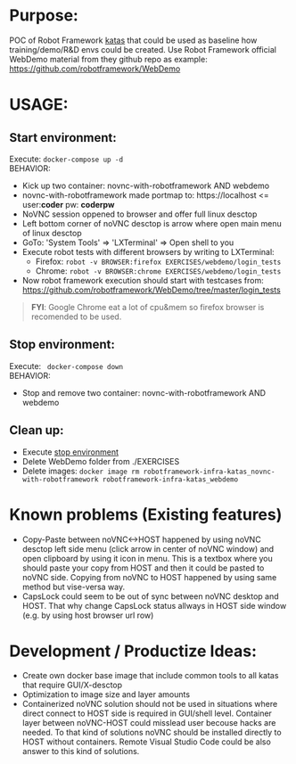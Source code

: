# Purpose:
POC of Robot Framework [katas](https://en.wikipedia.org/wiki/Kata) that could be used as baseline how training/demo/R&D envs could be created. Use Robot Framework official WebDemo material from they github repo as example: https://github.com/robotframework/WebDemo

# USAGE:

## Start environment:
Execute: `docker-compose up -d` <BR>
BEHAVIOR:
* Kick up two container: novnc-with-robotframework AND webdemo
* novnc-with-robotframework made portmap to: https://localhost <= user:**coder** pw: **coderpw**
* NoVNC session oppened to browser and offer full linux desctop
* Left bottom corner of noVNC desctop is arrow where open main menu of linux desctop
* GoTo: 'System Tools' =>  'LXTerminal' => Open shell to you
* Execute robot tests with different browsers by writing to LXTerminal:
  * Firefox: `robot -v BROWSER:firefox EXERCISES/webdemo/login_tests`
  * Chrome: `robot -v BROWSER:chrome EXERCISES/webdemo/login_tests`
* Now robot framework execution should start with testcases from: https://github.com/robotframework/WebDemo/tree/master/login_tests

>**FYI**: Google Chrome eat a lot of cpu&mem so firefox browser is recomended to be used.

## Stop environment:
Execute: ` docker-compose down` <BR>
BEHAVIOR:
* Stop and remove two container: novnc-with-robotframework AND webdemo

## Clean up:
* Execute [stop environment](https://github.com/TheProjectAurora/novnc-robotframework-katas#stop-environment)
* Delete WebDemo folder from ./EXERCISES
* Delete images: `docker image rm robotframework-infra-katas_novnc-with-robotframework robotframework-infra-katas_webdemo`

# Known problems (Existing features)
* Copy-Paste between noVNC<->HOST happened by using noVNC desctop left side menu (click arrow in center of noVNC window) and open clipboard by using it icon in menu. This is a textbox where you should paste your copy from HOST and then it could be pasted to noVNC side. Copying from noVNC to HOST happened by using same method but vise-versa way.
* CapsLock could seem to be out of sync between noVNC desktop and HOST. That why change CapsLock status allways in HOST side window (e.g. by using host browser url row)

# Development / Productize Ideas:
* Create own docker base image that include common tools to all katas that require GUI/X-desctop
* Optimization to image size and layer amounts
* Containerized noVNC solution should not be used in situations where direct connect to HOST side is required in GUI/shell level. Container layer between noVNC-HOST could misslead user becouse hacks are needed. To that kind of solutions noVNC should be installed directly to HOST without containers. Remote Visual Studio Code could be also answer to this kind of solutions.